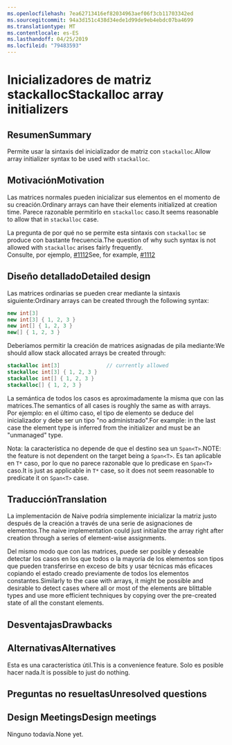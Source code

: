 ```yaml
---
ms.openlocfilehash: 7ea62713416ef82034963aef06f3cb11703342ed
ms.sourcegitcommit: 94a3d151c438d34ede1d99de9eb4ebdc07ba4699
ms.translationtype: MT
ms.contentlocale: es-ES
ms.lasthandoff: 04/25/2019
ms.locfileid: "79483593"
---
```

# <a name="stackalloc-array-initializers"></a><span data-ttu-id="17f86-101">Inicializadores de matriz stackalloc</span><span class="sxs-lookup"><span data-stu-id="17f86-101">Stackalloc array initializers</span></span>

## <a name="summary"></a><span data-ttu-id="17f86-102">Resumen</span><span class="sxs-lookup"><span data-stu-id="17f86-102">Summary</span></span>
[summary]: #summary

<span data-ttu-id="17f86-103">Permite usar la sintaxis del inicializador de matriz con `stackalloc`.</span><span class="sxs-lookup"><span data-stu-id="17f86-103">Allow array initializer syntax to be used with `stackalloc`.</span></span>

## <a name="motivation"></a><span data-ttu-id="17f86-104">Motivación</span><span class="sxs-lookup"><span data-stu-id="17f86-104">Motivation</span></span>
[motivation]: #motivation

<span data-ttu-id="17f86-105">Las matrices normales pueden inicializar sus elementos en el momento de su creación.</span><span class="sxs-lookup"><span data-stu-id="17f86-105">Ordinary arrays can have their elements initialized at creation time.</span></span> <span data-ttu-id="17f86-106">Parece razonable permitirlo en `stackalloc` caso.</span><span class="sxs-lookup"><span data-stu-id="17f86-106">It seems reasonable to allow that in `stackalloc` case.</span></span>

<span data-ttu-id="17f86-107">La pregunta de por qué no se permite esta sintaxis con `stackalloc` se produce con bastante frecuencia.</span><span class="sxs-lookup"><span data-stu-id="17f86-107">The question of why such syntax is not allowed with `stackalloc` arises fairly frequently.</span></span>  
<span data-ttu-id="17f86-108">Consulte, por ejemplo, [#1112](https://github.com/dotnet/csharplang/issues/1112)</span><span class="sxs-lookup"><span data-stu-id="17f86-108">See, for example, [#1112](https://github.com/dotnet/csharplang/issues/1112)</span></span>

## <a name="detailed-design"></a><span data-ttu-id="17f86-109">Diseño detallado</span><span class="sxs-lookup"><span data-stu-id="17f86-109">Detailed design</span></span>

<span data-ttu-id="17f86-110">Las matrices ordinarias se pueden crear mediante la sintaxis siguiente:</span><span class="sxs-lookup"><span data-stu-id="17f86-110">Ordinary arrays can be created through the following syntax:</span></span>

```csharp
new int[3]
new int[3] { 1, 2, 3 }
new int[] { 1, 2, 3 }
new[] { 1, 2, 3 }
```

<span data-ttu-id="17f86-111">Deberíamos permitir la creación de matrices asignadas de pila mediante:</span><span class="sxs-lookup"><span data-stu-id="17f86-111">We should allow stack allocated arrays be created through:</span></span>  

```csharp
stackalloc int[3]               // currently allowed
stackalloc int[3] { 1, 2, 3 }
stackalloc int[] { 1, 2, 3 }
stackalloc[] { 1, 2, 3 }
```

<span data-ttu-id="17f86-112">La semántica de todos los casos es aproximadamente la misma que con las matrices.</span><span class="sxs-lookup"><span data-stu-id="17f86-112">The semantics of all cases is roughly the same as with arrays.</span></span>  
<span data-ttu-id="17f86-113">Por ejemplo: en el último caso, el tipo de elemento se deduce del inicializador y debe ser un tipo "no administrado".</span><span class="sxs-lookup"><span data-stu-id="17f86-113">For example: in the last case the element type is inferred from the initializer and must be an "unmanaged" type.</span></span>

<span data-ttu-id="17f86-114">Nota: la característica no depende de que el destino sea un `Span<T>`.</span><span class="sxs-lookup"><span data-stu-id="17f86-114">NOTE: the feature is not dependent on the target being a `Span<T>`.</span></span> <span data-ttu-id="17f86-115">Es tan aplicable en `T*` caso, por lo que no parece razonable que lo predicase en `Span<T>` caso.</span><span class="sxs-lookup"><span data-stu-id="17f86-115">It is just as applicable in `T*` case, so it does not seem reasonable to predicate it on `Span<T>` case.</span></span>  

## <a name="translation"></a><span data-ttu-id="17f86-116">Traducción</span><span class="sxs-lookup"><span data-stu-id="17f86-116">Translation</span></span>

<span data-ttu-id="17f86-117">La implementación de Naive podría simplemente inicializar la matriz justo después de la creación a través de una serie de asignaciones de elementos.</span><span class="sxs-lookup"><span data-stu-id="17f86-117">The naive implementation could just initialize the array right after creation through a series of element-wise assignments.</span></span>  

<span data-ttu-id="17f86-118">Del mismo modo que con las matrices, puede ser posible y deseable detectar los casos en los que todos o la mayoría de los elementos son tipos que pueden transferirse en exceso de bits y usar técnicas más eficaces copiando el estado creado previamente de todos los elementos constantes.</span><span class="sxs-lookup"><span data-stu-id="17f86-118">Similarly to the case with arrays, it might be possible and desirable to detect cases where all or most of the elements are blittable types and use more efficient techniques by copying over the pre-created state of all the constant elements.</span></span> 

## <a name="drawbacks"></a><span data-ttu-id="17f86-119">Desventajas</span><span class="sxs-lookup"><span data-stu-id="17f86-119">Drawbacks</span></span>
[drawbacks]: #drawbacks

## <a name="alternatives"></a><span data-ttu-id="17f86-120">Alternativas</span><span class="sxs-lookup"><span data-stu-id="17f86-120">Alternatives</span></span>
[alternatives]: #alternatives

<span data-ttu-id="17f86-121">Esta es una característica útil.</span><span class="sxs-lookup"><span data-stu-id="17f86-121">This is a convenience feature.</span></span> <span data-ttu-id="17f86-122">Solo es posible hacer nada.</span><span class="sxs-lookup"><span data-stu-id="17f86-122">It is possible to just do nothing.</span></span>

## <a name="unresolved-questions"></a><span data-ttu-id="17f86-123">Preguntas no resueltas</span><span class="sxs-lookup"><span data-stu-id="17f86-123">Unresolved questions</span></span>
[unresolved]: #unresolved-questions

## <a name="design-meetings"></a><span data-ttu-id="17f86-124">Design Meetings</span><span class="sxs-lookup"><span data-stu-id="17f86-124">Design meetings</span></span>

<span data-ttu-id="17f86-125">Ninguno todavía.</span><span class="sxs-lookup"><span data-stu-id="17f86-125">None yet.</span></span> 
